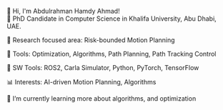 
👋 Hi, I'm Abdulrahman Hamdy Ahmad!  
🚀 PhD Candidate in Computer Science in Khalifa University, Abu Dhabi, UAE.

🧠 Research focused area: Risk-bounded Motion Planning

🔧 Tools: Optimization, Algorithms, Path Planning, Path Tracking Control

🔧 SW Tools: ROS2, Carla Simulator, Python, PyTorch, TensorFlow  

📊 Interests: AI-driven Motion Planning, Algorithms

🌱 I’m currently learning more about algorithms, and optimization

<!--
**abdohamdy7/abdohamdy7** is a ✨ _special_ ✨ repository because its `README.md` (this file) appears on your GitHub profile.

Here are some ideas to get you started:

- 🔭 I’m currently working on ...
- 🌱 I’m currently learning ...
- 👯 I’m looking to collaborate on ...
- 🤔 I’m looking for help with ...
- 💬 Ask me about ...
- 📫 How to reach me: ...
- 😄 Pronouns: ...
- ⚡ Fun fact: ...
-->
